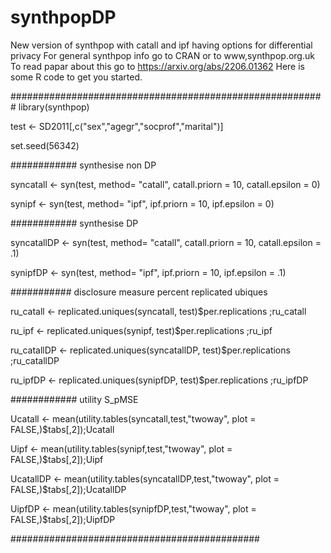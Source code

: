 # synthpopDP
New version of synthpop with catall and ipf having options for differential privacy
For general synthpop info go to CRAN or to www,synthpop.org.uk
To read papar about this go to https://arxiv.org/abs/2206.01362
Here is some R code to get you started.


#########################################################
library(synthpop)

test <- SD2011[,c("sex","agegr","socprof","marital")]

set.seed(56342)

############ synthesise non DP

syncatall <- syn(test, method= "catall", catall.priorn = 10, catall.epsilon = 0)

synipf <- syn(test, method= "ipf", ipf.priorn = 10, ipf.epsilon = 0)

############ synthesise  DP

syncatallDP <- syn(test, method= "catall", catall.priorn = 10, catall.epsilon = .1)

synipfDP <- syn(test, method= "ipf", ipf.priorn = 10, ipf.epsilon = .1)

########### disclosure measure percent replicated ubiques

ru_catall <- replicated.uniques(syncatall, test)$per.replications ;ru_catall

ru_ipf <- replicated.uniques(synipf, test)$per.replications ;ru_ipf

ru_catallDP <- replicated.uniques(syncatallDP, test)$per.replications ;ru_catallDP

ru_ipfDP <- replicated.uniques(synipfDP, test)$per.replications ;ru_ipfDP


############ utility S_pMSE

Ucatall <- mean(utility.tables(syncatall,test,"twoway",  plot = FALSE,)$tabs[,2]);Ucatall

Uipf <- mean(utility.tables(synipf,test,"twoway",  plot = FALSE,)$tabs[,2]);Uipf

UcatallDP <- mean(utility.tables(syncatallDP,test,"twoway",  plot = FALSE,)$tabs[,2]);UcatallDP

UipfDP <- mean(utility.tables(synipfDP,test,"twoway",  plot = FALSE,)$tabs[,2]);UipfDP

#############################################
